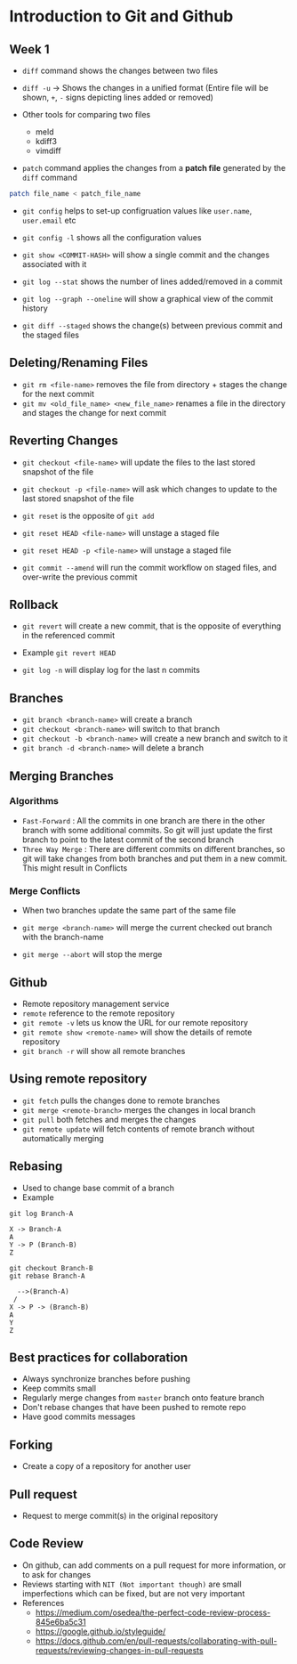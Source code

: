 # Introduction to Git and Github

## Week 1

- `diff` command shows the changes between two files
- `diff -u` -> Shows the changes in a unified format (Entire file will be shown, `+`, `-` signs depicting lines added or removed)
- Other tools for comparing two files
  - meld
  - kdiff3
  - vimdiff

- `patch` command applies the changes from a **patch file** generated by the `diff` command

```sh
patch file_name < patch_file_name
```

- `git config` helps to set-up configruation values like `user.name`, `user.email` etc
- `git config -l` shows all the configuration values

- `git show <COMMIT-HASH>` will show a single commit and the changes associated with it
- `git log --stat` shows the number of lines added/removed in a commit
- `git log --graph --oneline` will show a graphical view of the commit history 
- `git diff --staged` shows the change(s) between previous commit and the staged files

## Deleting/Renaming Files

- `git rm <file-name>` removes the file from directory + stages the change for the next commit
- `git mv <old_file_name> <new_file_name>` renames a file in the directory and stages the change for next commit

## Reverting Changes
- `git checkout <file-name>` will update the files to the last stored snapshot of the file
- `git checkout -p <file-name>` will ask which changes to update to the last stored snapshot of the file

- `git reset` is the opposite of `git add`
- `git reset HEAD <file-name>` will unstage a staged file
- `git reset HEAD -p <file-name>` will unstage a staged file

- `git commit --amend` will run the commit workflow on staged files, and over-write the previous commit

## Rollback

- `git revert` will create a new commit, that is the opposite of everything in the referenced commit
- Example `git revert HEAD`


- `git log -n` will display log for the last n commits


## Branches

- `git branch <branch-name>` will create a branch
- `git checkout <branch-name>` will switch to that branch
- `git checkout -b <branch-name>` will create a new branch and switch to it
- `git branch -d <branch-name>` will delete a branch

## Merging Branches

### Algorithms
- `Fast-Forward` : All the commits in one branch are there in the other branch with some additional commits. So git will just update the first branch to point to the latest commit of the second branch
- `Three Way Merge` : There are different commits on different branches, so git will take changes from both branches and put them in a new commit. This might result in Conflicts

### Merge Conflicts
- When two branches update the same part of the same file

- `git merge <branch-name>` will merge the current checked out branch with the branch-name
- `git merge --abort` will stop the merge


## Github

- Remote repository management service
- `remote` reference to the remote repository
- `git remote -v` lets us know the URL for our remote repository
- `git remote show <remote-name>` will show the details of remote repository
- `git branch -r` will show all remote branches

## Using remote repository

- `git fetch` pulls the changes done to remote branches
- `git merge <remote-branch>` merges the changes in local branch
- `git pull` both fetches and merges the changes
- `git remote update` will fetch contents of remote branch without automatically merging


## Rebasing

- Used to change base commit of a branch
- Example
```
git log Branch-A

X -> Branch-A
A
Y -> P (Branch-B)
Z

git checkout Branch-B
git rebase Branch-A

  -->(Branch-A)
 /
X -> P -> (Branch-B)
A
Y 
Z
```

## Best practices for collaboration

- Always synchronize branches before pushing
- Keep commits small
- Regularly merge changes from `master` branch onto feature branch
- Don't rebase changes that have been pushed to remote repo
- Have good commits messages


## Forking

- Create a copy of a repository for another user

## Pull request
- Request to merge commit(s) in the original repository

## Code Review

- On github, can add comments on a pull request for more information, or to ask for changes
- Reviews starting with `NIT (Not important though)` are small imperfections which can be fixed, but are not very important
- References
  - https://medium.com/osedea/the-perfect-code-review-process-845e6ba5c31
  - https://google.github.io/styleguide/
  - https://docs.github.com/en/pull-requests/collaborating-with-pull-requests/reviewing-changes-in-pull-requests




